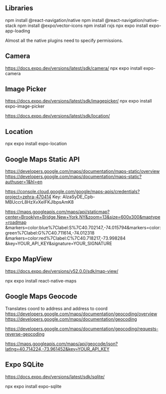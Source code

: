 ## Libraries

npm install @react-navigation/native
npm install @react-navigation/native-stack
npm install @expo/vector-icons
npm install rxjs
npx expo install expo-app-loading

Almost all the native plugins need to specify permissions.

## Camera

https://docs.expo.dev/versions/latest/sdk/camera/
npx expo install expo-camera

## Image Picker

https://docs.expo.dev/versions/latest/sdk/imagepicker/
npx expo install expo-image-picker

https://docs.expo.dev/versions/latest/sdk/location/

## Location

npx expo install expo-location

## Google Maps Static API

https://developers.google.com/maps/documentation/maps-static/overview
https://developers.google.com/maps/documentation/maps-static?authuser=1&hl=en

https://console.cloud.google.com/google/maps-apis/credentials?project=zehra-470414
Key:
AIzaSyDE_Cpb-MBUccrL8HzXvXeIFKJlbpsAmK8

https://maps.googleapis.com/maps/api/staticmap?center=Brooklyn+Bridge,New+York,NY&zoom=13&size=600x300&maptype=roadmap
&markers=color:blue%7Clabel:S%7C40.702147,-74.015794&markers=color:green%7Clabel:G%7C40.711614,-74.012318
&markers=color:red%7Clabel:C%7C40.718217,-73.998284
&key=YOUR_API_KEY&signature=YOUR_SIGNATURE

## Expo MapView

https://docs.expo.dev/versions/v52.0.0/sdk/map-view/

npx expo install react-native-maps

## Google Maps Geocode

Translates coord to address and address to coord
https://developers.google.com/maps/documentation/geocoding/overview
https://developers.google.com/maps/documentation/geocoding

https://developers.google.com/maps/documentation/geocoding/requests-reverse-geocoding

https://maps.googleapis.com/maps/api/geocode/json?latlng=40.714224,-73.961452&key=YOUR_API_KEY

## Expo SQLite

https://docs.expo.dev/versions/latest/sdk/sqlite/

npx expo install expo-sqlite

